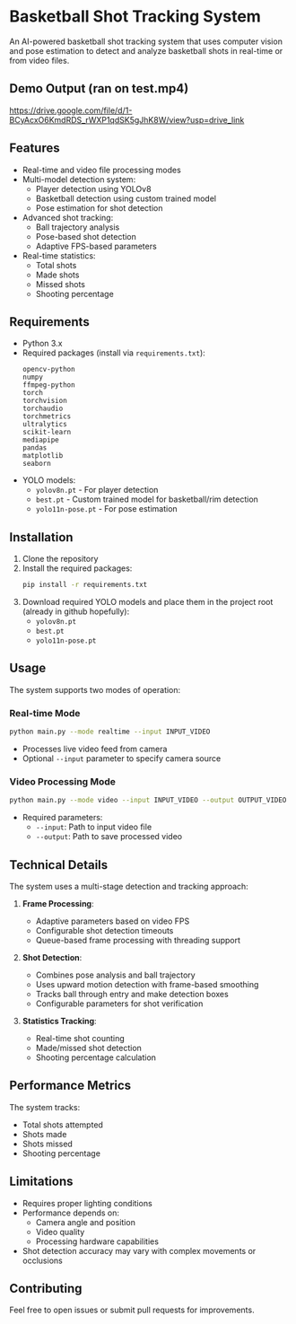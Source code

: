 # Basketball Shot Tracking System

An AI-powered basketball shot tracking system that uses computer vision and pose estimation to detect and analyze basketball shots in real-time or from video files.

## Demo Output (ran on test.mp4)
https://drive.google.com/file/d/1-BCyAcxO6KmdRDS_rWXP1qdSK5gJhK8W/view?usp=drive_link

## Features

- Real-time and video file processing modes
- Multi-model detection system:
  - Player detection using YOLOv8
  - Basketball detection using custom trained model
  - Pose estimation for shot detection
- Advanced shot tracking:
  - Ball trajectory analysis
  - Pose-based shot detection
  - Adaptive FPS-based parameters
- Real-time statistics:
  - Total shots
  - Made shots
  - Missed shots
  - Shooting percentage

## Requirements

- Python 3.x
- Required packages (install via `requirements.txt`):
  ```
  opencv-python
  numpy
  ffmpeg-python
  torch
  torchvision
  torchaudio
  torchmetrics
  ultralytics
  scikit-learn
  mediapipe
  pandas
  matplotlib
  seaborn
  ```
- YOLO models:
  - `yolov8n.pt` - For player detection
  - `best.pt` - Custom trained model for basketball/rim detection
  - `yolo11n-pose.pt` - For pose estimation

## Installation

1. Clone the repository
2. Install the required packages:
   ```bash
   pip install -r requirements.txt
   ```
3. Download required YOLO models and place them in the project root (already in github hopefully):
   - `yolov8n.pt`
   - `best.pt`
   - `yolo11n-pose.pt`

## Usage

The system supports two modes of operation:

### Real-time Mode
```bash
python main.py --mode realtime --input INPUT_VIDEO
```
- Processes live video feed from camera
- Optional `--input` parameter to specify camera source

### Video Processing Mode
```bash
python main.py --mode video --input INPUT_VIDEO --output OUTPUT_VIDEO
```
- Required parameters:
  - `--input`: Path to input video file
  - `--output`: Path to save processed video

## Technical Details

The system uses a multi-stage detection and tracking approach:

1. **Frame Processing**:
   - Adaptive parameters based on video FPS
   - Configurable shot detection timeouts
   - Queue-based frame processing with threading support

2. **Shot Detection**:
   - Combines pose analysis and ball trajectory
   - Uses upward motion detection with frame-based smoothing
   - Tracks ball through entry and make detection boxes
   - Configurable parameters for shot verification

3. **Statistics Tracking**:
   - Real-time shot counting
   - Made/missed shot detection
   - Shooting percentage calculation

## Performance Metrics

The system tracks:
- Total shots attempted
- Shots made
- Shots missed
- Shooting percentage

## Limitations

- Requires proper lighting conditions
- Performance depends on:
  - Camera angle and position
  - Video quality
  - Processing hardware capabilities
- Shot detection accuracy may vary with complex movements or occlusions

## Contributing

Feel free to open issues or submit pull requests for improvements.
